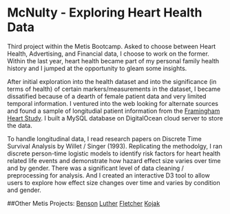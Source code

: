 # McNulty - Exploring Heart Health Data

Third project within the Metis Bootcamp. Asked to choose between Heart Health, Advertising, and Financial data, I choose to work on the former. Within the last year, heart health became part of my personal family health history and I jumped at the opportunity to gleam some insights.

After initial exploration into the health dataset and into the significance (in terms of health) of certain markers/measurements in the dataset, I became dissatified because of a dearth of female patient data and very limited temporal information. I ventured into the web looking for alternate sources and found a sample of longitudial patient information from the [Framingham Heart Study](https://www.framinghamheartstudy.org/). I built a MySQL database on DigitalOcean cloud server to store the data.

To handle longitudinal data, I read research papers on Discrete Time Survival Analysis by Willet / Singer (1993). Replicating the methodolgy, I ran discrete person-time logistic models to identify risk factors for heart health related life events and demonstrate how hazard effect size varies over time and by gender. There was a significant level of data cleaning / preprocessing for analysis. And I created an interactive D3 tool to allow users to explore how effect size changes over time and varies by condition and gender.

##Other Metis Projects:
[Benson](jessicafreaner.github.io/Benson/ "Exploring MTA Data")
[Luther](jessicafreaner.github.io/Luther/ "Exploring Movie Data")
[Fletcher](jessicafreaner.github.io/Fletcher/ "Exploring Data with NLP")
[Kojak](jessicafreaner.github.io/Kojak/ "Exploring NYC's Moving Populations")
